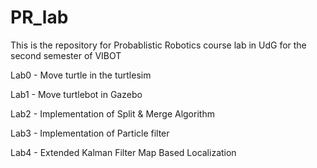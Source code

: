 # PR_lab
This is the repository for Probablistic Robotics course lab in UdG for the second semester of VIBOT

Lab0 - Move turtle in the turtlesim

Lab1 - Move turtlebot in Gazebo

Lab2 - Implementation of Split & Merge Algorithm

Lab3 - Implementation of Particle filter

Lab4 - Extended Kalman Filter Map Based Localization
